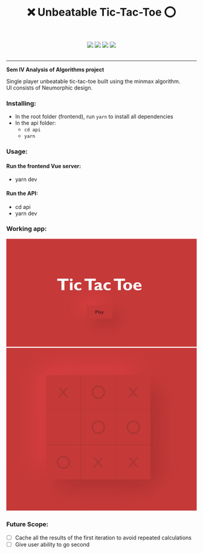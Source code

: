 # <h1 align="center">:x: Unbeatable Tic-Tac-Toe :o:</h1>

<div align="center">
<br>

[![](https://img.shields.io/badge/Made_with-Vue-brightgreem?style=for-the-badge&logo=vue.js)](https://vuejs.org/) 
[![](https://img.shields.io/badge/Made_with-javascript-yellow?style=for-the-badge&logo=javascript)](https://en.wikipedia.org/wiki/JavaScript)
[![](https://img.shields.io/badge/Made_with-node.js-green?style=for-the-badge&logo=node.js)](https://nodejs.org)
[![](https://img.shields.io/badge/Made_with-express-lightgrey?style=for-the-badge&logo=express)](http://expressjs.com/)
<br>
<br>

</div>

---

**Sem IV Analysis of Algorithms project**

Single player unbeatable tic-tac-toe built using the minmax algorithm.  
UI consists of Neumorphic design.

### Installing:
- In the root folder (frontend), run `yarn` to install all dependencies
- In the api folder:
  - `cd api`
  - `yarn`

### Usage:

#### Run the frontend Vue server:
- yarn dev 

#### Run the API:
- cd api
- yarn dev

### Working app:

<img src="./images/main.png"/>
<img src="./images/board.png"/>

### Future Scope:

- [ ] Cache all the results of the first iteration to avoid repeated calculations
- [ ] Give user ability to go second
